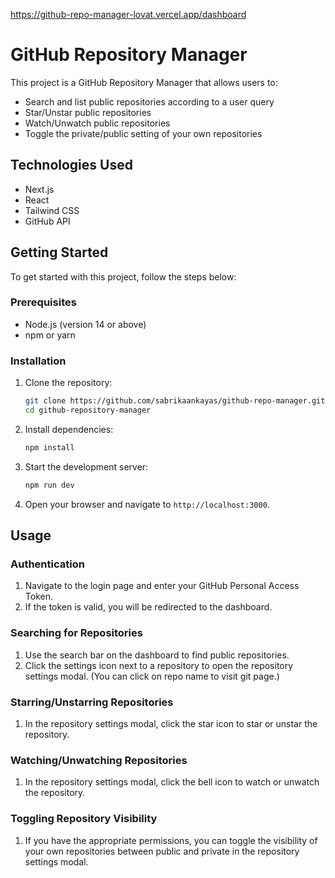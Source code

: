 https://github-repo-manager-lovat.vercel.app/dashboard

# GitHub Repository Manager

This project is a GitHub Repository Manager that allows users to:

- Search and list public repositories according to a user query
- Star/Unstar public repositories
- Watch/Unwatch public repositories
- Toggle the private/public setting of your own repositories

## Technologies Used

- Next.js
- React
- Tailwind CSS
- GitHub API

## Getting Started

To get started with this project, follow the steps below:

### Prerequisites

- Node.js (version 14 or above)
- npm or yarn

### Installation

1. Clone the repository:
   ```bash
   git clone https://github.com/sabrikaankayas/github-repo-manager.git
   cd github-repository-manager
2. Install dependencies:
   ```bash
   npm install
3. Start the development server:
   ```bash
   npm run dev
4. Open your browser and navigate to `http://localhost:3000`.

## Usage

### Authentication

1. Navigate to the login page and enter your GitHub Personal Access Token.
2. If the token is valid, you will be redirected to the dashboard.

### Searching for Repositories

1. Use the search bar on the dashboard to find public repositories.
2. Click the settings icon next to a repository to open the repository settings modal. (You can click on repo name to visit git page.)

### Starring/Unstarring Repositories

1. In the repository settings modal, click the star icon to star or unstar the repository.

### Watching/Unwatching Repositories

1. In the repository settings modal, click the bell icon to watch or unwatch the repository.

### Toggling Repository Visibility

1. If you have the appropriate permissions, you can toggle the visibility of your own repositories between public and private in the repository settings modal.
